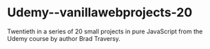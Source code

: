 # Udemy--vanillawebprojects-20
Twentieth in a series of 20 small projects in pure JavaScript from the Udemy course by author Brad Traversy.
